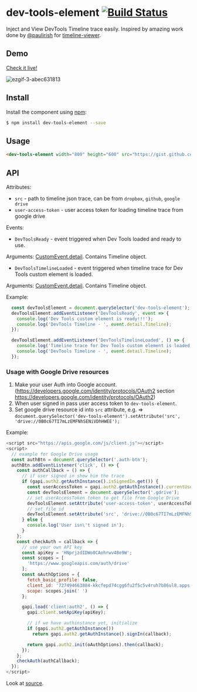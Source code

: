 # dev-tools-element [![Build Status](https://travis-ci.org/denar90/dev-tools-element.svg?branch=master)](https://travis-ci.org/denar90/dev-tools-element)

Inject and View DevTools Timeline trace easily.
Inspired by amazing work done by [@paulirish](https://github.com/paulirish) for [timeline-viewer](https://github.com/ChromeDevTools/timeline-viewer).

## Demo

[Check it live!](https://denar90.github.io/dev-tools-element/demo/)

![ezgif-3-abec631813](https://user-images.githubusercontent.com/6231516/32994748-5d1f57ba-cd74-11e7-964f-97ac1c7b2d40.gif)

## Install

Install the component using [npm](https://www.npmjs.com/):

```sh
$ npm install dev-tools-element --save
```

## Usage

```html
<dev-tools-element width="800" height="600" src="https://gist.github.com/paulirish/f83d30384954937dc3a1fae970a4ae52/raw/b25b27741c652d3091a316dfd8b58bf72f14aa74/twitch.json"></dev-tools-element>
```

## API

Attributes:

 - `src` - path to timeline json trace, can be from `dropbox`, `github`, `google drive`
 - `user-access-token` - user access token for loading timeline trace from google drive 
 
Events:
 
 - `DevToolsReady` - event triggered when Dev Tools loaded and ready to use. 

Arguments:
[CustomEvent.detail](https://developer.mozilla.org/ru/docs/Web/API/CustomEvent). 
Contains Timeline object.  
 
 - `DevToolsTimelineLoaded` - event triggered when timeline trace for Dev Tools custom element is loaded.

Arguments:
[CustomEvent.detail](https://developer.mozilla.org/ru/docs/Web/API/CustomEvent). 
Contains Timeline object.  

Example:
 
```js
  const devToolsElement = document.querySelector('dev-tools-element');
  devToolsElement.addEventListener('DevToolsReady', event => {
    console.log('Dev Tools custom element is ready!!!');
    console.log('DevTools Timeline - ', event.detail.Timeline);
  });

  devToolsElement.addEventListener('DevToolsTimelineLoaded', () => {
    console.log('Timeline trace for Dev Tools custom element is loaded!!!');
    console.log('DevTools Timeline - ', event.detail.Timeline);
  });
```

### Usage with Google Drive resources

1. Make your user Auth into Google account. (https://developers.google.com/identity/protocols/OAuth2 section https://developers.google.com/identity/protocols/OAuth2)
2. When user signed in pass user access token to `dev-tools-element`.
3. Set google drive resource id into `src` attribute, e.g. => `document.querySelector('dev-tools-element').setAttribute('src', 'drive://0B0c67TI7mLzEMFNhSENiVDhHWEE');`

Example:

```js
<script src="https://apis.google.com/js/client.js"></script>
<script>
  // example for Google Drive usage
  const authBtn = document.querySelector('.auth-btn');
  authBtn.addEventListener('click', () => {
    const authCallback = () => {
      // if user signed in show him the trace
      if (gapi.auth2.getAuthInstance().isSignedIn.get()) {
        const userAccessToken = gapi.auth2.getAuthInstance().currentUser.get().getAuthResponse().access_token;
        const devToolsElement = document.querySelector('.gdrive');
        // set userAccessToken token to get file from Google Drive
        devToolsElement.setAttribute('user-access-token', userAccessToken);
        // set file id
        devToolsElement.setAttribute('src', 'drive://0B0c67TI7mLzEMFNhSENiVDhHWEE');
      } else {
        console.log('User isn\'t signed in');
      }
    };
    const checkAuth = callback => {
      // use your own API key
      const apiKey = 'HNprjzdIDWo0CAohrwv48e9W';
      const scopes = [
        'https://www.googleapis.com/auth/drive'
      ];
      const oAuthOptions = {
        fetch_basic_profile: false,
        client_id: '727494663884-kkcfepd74cgg6fu2f5c5v4ruh7b86ul8.apps.googleusercontent.com',
        scope: scopes.join(' ')
      };

      gapi.load('client:auth2', () => {
        gapi.client.setApiKey(apiKey);

        // if we have authinstance yet, initialize
        if (gapi.auth2.getAuthInstance())
          return gapi.auth2.getAuthInstance().signIn(callback);

        return gapi.auth2.init(oAuthOptions).then(callback);
      });
    };
    checkAuth(authCallback);
  });
</script>

``` 
Look at [source](https://github.com/denar90/dev-tools-element/blob/master/demo/index.html#L10-L55).


